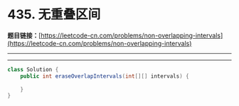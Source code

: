 # 435. 无重叠区间

**题目链接：**[https://leetcode-cn.com/problems/non-overlapping-intervals](https://leetcode-cn.com/problems/non-overlapping-intervals)

---

<Cards card="leetcode_435_non-overlapping-intervals"></Cards>

---

```java
class Solution {
    public int eraseOverlapIntervals(int[][] intervals) {
        
    }
}
```